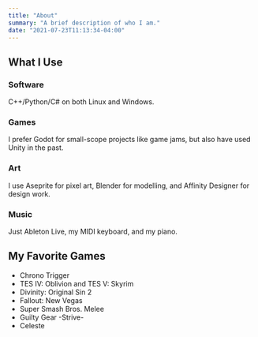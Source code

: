 ```yaml
---
title: "About"
summary: "A brief description of who I am."
date: "2021-07-23T11:13:34-04:00"
---
```


## What I Use

### Software

C++/Python/C# on both Linux and Windows.

### Games

I prefer Godot for small-scope projects like game jams, but also have used Unity in the past.

### Art

I use Aseprite for pixel art, Blender for modelling, and Affinity Designer for design work.

### Music

Just Ableton Live, my MIDI keyboard, and my piano.

## My Favorite Games

- Chrono Trigger
- TES IV: Oblivion and TES V: Skyrim
- Divinity: Original Sin 2
- Fallout: New Vegas
- Super Smash Bros. Melee
- Guilty Gear -Strive-
- Celeste
